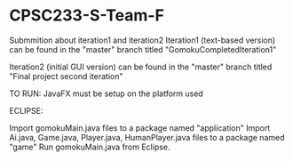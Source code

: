 # CPSC233-S-Team-F
Submmition about iteration1 and iteration2
Iteration1  (text-based version) can be found in the "master" branch titled "GomokuCompletedIteration1"

Iteration2 (initial GUI version) can be found in the "master" branch titled "Final project second iteration" 

TO RUN: JavaFX must be setup on the platform used

ECLIPSE:

Import gomokuMain.java files to a package named "application"
Import Ai.java, Game.java, Player.java, HumanPlayer.java files to a package named "game"
Run gomokuMain.java from Eclipse.
